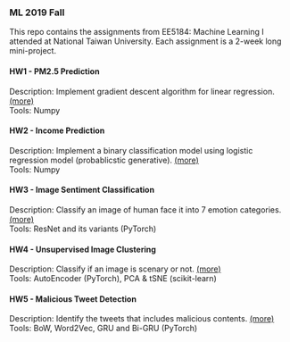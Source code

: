 ### ML 2019 Fall
This repo contains the assignments from EE5184: Machine Learning I attended at National Taiwan University. Each assignment is a 2-week long mini-project.

#### HW1 - PM2.5 Prediction
Description: Implement gradient descent algorithm for  linear regression. [(more)](https://reurl.cc/5qvWny)  
Tools: Numpy

#### HW2 - Income Prediction
Description: Implement a binary classification model using logistic regression model (probablicstic generative). [(more)](https://reurl.cc/m9M51Y)  
Tools: Numpy

#### HW3 - Image Sentiment Classification
Description: Classify an image of human face it into 7 emotion categories. [(more)](https://reurl.cc/N6Qdom)  
Tools:  ResNet and its variants (PyTorch)

#### HW4 - Unsupervised Image Clustering
Description: Classify if an image is scenary or not. [(more)](https://reurl.cc/odR2bV)  
Tools:  AutoEncoder (PyTorch), PCA & tSNE (scikit-learn)


#### HW5 - Malicious Tweet Detection  

Description: Identify the tweets that includes malicious contents. [(more)](https://reurl.cc/Q3RAko)  
Tools: BoW, Word2Vec, GRU and Bi-GRU (PyTorch)
